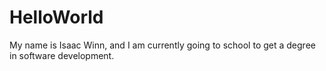 # HelloWorld
My name is Isaac Winn, and I am currently going to school to get a degree in software development.

